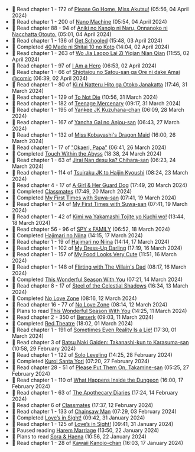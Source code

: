 <!-- ANILIST_ACTIVITY:start -->

-   📖 Read chapter 1 - 172 of [Please Go Home, Miss Akutsu!](https://anilist.co/manga/113501) (05:56, 04 April 2024)
-   📖 Read chapter 1 - 200 of [Nano Machine](https://anilist.co/manga/120980) (05:54, 04 April 2024)
-   📖 Read chapter 88 - 94 of [Aniki no Kanojo ni Naru, Onnanoko ni Nacchatta Otouto.](https://anilist.co/manga/173831) (05:01, 04 April 2024)
-   📖 Read chapter 1 - 136 of [Get Schooled](https://anilist.co/manga/128521) (15:48, 03 April 2024)
-   📖 Completed [40 Made ni Shitai 10 no Koto](https://anilist.co/manga/161929) (14:04, 02 April 2024)
-   📖 Read chapter 1 - 263 of [Wo Jia Laopo Lai Zi Yiqian Nian Qian](https://anilist.co/manga/146267) (11:55, 02 April 2024)
-   📖 Read chapter 1 - 97 of [I Am a Hero](https://anilist.co/manga/44440) (06:53, 02 April 2024)
-   📖 Read chapter 1 - 66 of [Shiotaiou no Satou-san ga Ore ni dake Amai @comic](https://anilist.co/manga/123130) (06:39, 02 April 2024)
-   📖 Read chapter 1 - 80 of [Ki ni Natteru Hito ga Otoko Janakatta](https://anilist.co/manga/149544) (17:46, 31 March 2024)
-   📖 Read chapter 1 - 129 of [To Not Die](https://anilist.co/manga/136099) (10:56, 31 March 2024)
-   📖 Read chapter 1 - 182 of [Teenage Mercenary](https://anilist.co/manga/126297) (09:17, 31 March 2024)
-   📖 Read chapter 1 - 195 of [Yankee JK Kuzuhana-chan](https://anilist.co/manga/116822) (06:09, 28 March 2024)
-   📖 Read chapter 1 - 167 of [Yancha Gal no Anjou-san](https://anilist.co/manga/101315) (06:43, 27 March 2024)
-   📖 Read chapter 1 - 132 of [Miss Kobayashi's Dragon Maid](https://anilist.co/manga/86303) (16:00, 26 March 2024)
-   📖 Read chapter 1 - 17 of ["Okaeri, Papa"](https://anilist.co/manga/154376) (06:41, 26 March 2024)
-   📖 Completed [Touch Within the Abyss](https://anilist.co/manga/143079) (18:38, 24 March 2024)
-   📖 Read chapter 1 - 63 of [Jirai Nan desu ka? Chihara-san](https://anilist.co/manga/137714) (06:23, 24 March 2024)
-   📖 Read chapter 1 - 114 of [Tsuiraku JK to Haijin Kyoushi](https://anilist.co/manga/99737) (08:24, 23 March 2024)
-   📖 Read chapter 4 - 17 of [A Girl & Her Guard Dog](https://anilist.co/manga/106315) (17:49, 20 March 2024)
-   📖 Completed [Classmates](https://anilist.co/manga/39699) (17:49, 20 March 2024)
-   📖 Completed [My First Times with Suwa-san](https://anilist.co/manga/123238) (07:41, 19 March 2024)
-   📖 Read chapter 1 - 24 of [My First Times with Suwa-san](https://anilist.co/manga/123238) (07:41, 19 March 2024)
-   📖 Read chapter 1 - 42 of [Kimi wa Yakamashi Tojite yo Kuchi wo!](https://anilist.co/manga/149337) (13:44, 18 March 2024)
-   📖 Read chapter 56 - 96 of [SPY x FAMILY](https://anilist.co/manga/108556) (06:52, 18 March 2024)
-   📖 Completed [Hajimari no Niina](https://anilist.co/manga/56021) (14:15, 17 March 2024)
-   📖 Read chapter 1 - 19 of [Hajimari no Niina](https://anilist.co/manga/56021) (14:14, 17 March 2024)
-   📖 Read chapter 1 - 102 of [My Dress-Up Darling](https://anilist.co/manga/101583) (17:19, 16 March 2024)
-   📖 Read chapter 1 - 157 of [My Food Looks Very Cute](https://anilist.co/manga/129345) (11:51, 16 March 2024)
-   📖 Read chapter 1 - 148 of [Flirting with The Villain's Dad](https://anilist.co/manga/117581) (08:17, 16 March 2024)
-   📖 Completed [This Wonderful Season With You](https://anilist.co/manga/109987) (07:21, 14 March 2024)
-   📖 Read chapter 8 - 17 of [Steel of the Celestial Shadows](https://anilist.co/manga/119004) (16:34, 13 March 2024)
-   📖 Completed [No Love Zone](https://anilist.co/manga/115610) (08:16, 12 March 2024)
-   📖 Read chapter 16 - 77 of [No Love Zone](https://anilist.co/manga/115610) (08:14, 12 March 2024)
-   📖 Plans to read [This Wonderful Season With You](https://anilist.co/manga/109987) (14:25, 11 March 2024)
-   📖 Read chapter 2 - 350 of [Berserk](https://anilist.co/manga/30002) (09:03, 11 March 2024)
-   📖 Completed [Red Theatre](https://anilist.co/manga/98065) (18:02, 01 March 2024)
-   📖 Read chapter 1 - 191 of [Sometimes Even Reality Is a Lie!](https://anilist.co/manga/113076) (17:30, 01 March 2024)
-   📖 Read chapter 3 of [Batsu Naki Gaiden: Takanashi-kun to Karasuma-san](https://anilist.co/manga/169593) (10:58, 29 February 2024)
-   📖 Read chapter 1 - 122 of [Solo Leveling](https://anilist.co/manga/105398) (14:25, 28 February 2024)
-   📖 Completed [Kuroi Santa Yori](https://anilist.co/manga/175255) (07:20, 27 February 2024)
-   📖 Read chapter 28 - 51 of [Please Put Them On, Takamine-san](https://anilist.co/manga/107559) (05:25, 27 February 2024)
-   📖 Read chapter 1 - 110 of [What Happens Inside the Dungeon](https://anilist.co/manga/117728) (16:00, 17 February 2024)
-   📖 Read chapter 1 - 63 of [The Apothecary Diaries](https://anilist.co/manga/99022) (17:24, 14 February 2024)
-   📖 Read chapter 6 of [Classmates](https://anilist.co/manga/39699) (17:37, 12 February 2024)
-   📖 Read chapter 1 - 133 of [Chainsaw Man](https://anilist.co/manga/105778) (07:29, 03 February 2024)
-   📖 Completed [Love’s in Sight!](https://anilist.co/manga/107445) (09:42, 31 January 2024)
-   📖 Read chapter 1 - 125 of [Love’s in Sight!](https://anilist.co/manga/107445) (09:41, 31 January 2024)
-   📖 Paused reading [Harem Marriage](https://anilist.co/manga/86283) (13:50, 22 January 2024)
-   📖 Plans to read [Sora & Haena](https://anilist.co/manga/126769) (10:56, 22 January 2024)
-   📖 Read chapter 1 - 28 of [Kawaii Kanojo-chan](https://anilist.co/manga/144155) (16:03, 17 January 2024)

<!-- ANILIST_ACTIVITY:end -->
